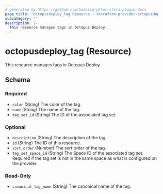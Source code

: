 ```yaml
---
# generated by https://github.com/hashicorp/terraform-plugin-docs
page_title: "octopusdeploy_tag Resource - terraform-provider-octopusdeploy"
subcategory: ""
description: |-
  This resource manages tags in Octopus Deploy.
---
```


# octopusdeploy_tag (Resource)

This resource manages tags in Octopus Deploy.



<!-- schema generated by tfplugindocs -->
## Schema

### Required

- `color` (String) The color of the tag.
- `name` (String) The name of the tag.
- `tag_set_id` (String) The ID of the associated tag set.

### Optional

- `description` (String) The description of the tag.
- `id` (String) The ID of this resource.
- `sort_order` (Number) The sort order of the tag.
- `tag_set_space_id` (String) The Space ID of the associated tag set. Required if the tag set is not in the same space as what is configured on the provider.

### Read-Only

- `canonical_tag_name` (String) The canonical name of the tag.


